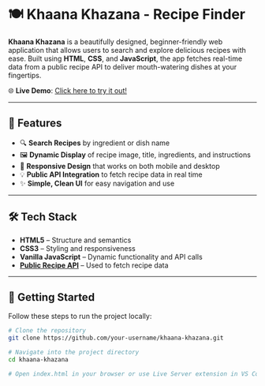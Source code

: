 # 🍽️ Khaana Khazana - Recipe Finder

**Khaana Khazana** is a beautifully designed, beginner-friendly web application that allows users to search and explore delicious recipes with ease. Built using **HTML**, **CSS**, and **JavaScript**, the app fetches real-time data from a public recipe API to deliver mouth-watering dishes at your fingertips.

🌐 **Live Demo**: [Click here to try it out!](https://6845691cef497adf0bfc6fc3--curious-kheer-940678.netlify.app/)

---

## 🌟 Features

- 🔍 **Search Recipes** by ingredient or dish name  
- 🖼️ **Dynamic Display** of recipe image, title, ingredients, and instructions  
- 📱 **Responsive Design** that works on both mobile and desktop  
- 💡 **Public API Integration** to fetch recipe data in real time  
- ✨ **Simple, Clean UI** for easy navigation and use  

---

## 🛠️ Tech Stack

- **HTML5** – Structure and semantics  
- **CSS3** – Styling and responsiveness  
- **Vanilla JavaScript** – Dynamic functionality and API calls  
- **[Public Recipe API](https://www.themealdb.com/)** – Used to fetch recipe data

---

## 🚀 Getting Started

Follow these steps to run the project locally:

```bash
# Clone the repository
git clone https://github.com/your-username/khaana-khazana.git

# Navigate into the project directory
cd khaana-khazana

# Open index.html in your browser or use Live Server extension in VS Code


